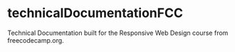 # technicalDocumentationFCC
Technical Documentation built for the Responsive Web Design course from freecodecamp.org.
